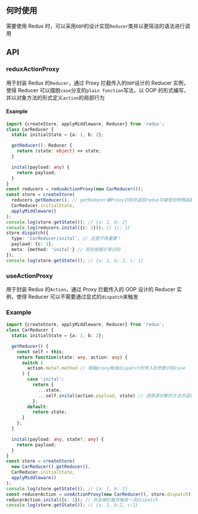 ## 何时使用

需要使用 Redux 时，可以采用`OOP`的设计实现`Reducer`类并以更简洁的语法进行调用

## API

### reduxActionProxy

用于封装 Redux 的`Reducer`，通过 Proxy 拦截传入的`OOP`设计的 Reducer 实例，使得 Reducer 可以摆脱`case`分支的`plain function`写法，以 OOP 的形式编写，并以对象方法的形式定义`action`的局部行为

#### Example

```ts
import {createStore, applyMiddleware, Reducer} from 'redux';
class CarReducer {
  static initialState = {a: 1, b: 2};

  getReducer(): Reducer {
    return (state: object) => state;
  }

  inital(payload: any) {
    return payload;
  }
}
const reducers = reduxActionProxy(new CarReducer());
const store = createStore(
  reducers.getReducer(), // getReducer被Proxy识别并返回redux可接受的特殊函数
  CarReducer.initialState,
  applyMiddleware()
);
console.log(store.getState()); // {a: 1, b: 2}
console.log(reducers.inital({c: 1})); // {c: 1}
store.dispatch({
  type: 'CarReducer/inital', // 这里不再重要！
  payload: {c: 1},
  meta: {method: 'inital'} // 现在根据它来识别
});
console.log(store.getState()); // {a: 1, b: 2, c: 1}
```

### useActionProxy

用于封装 Redux 的`Action`，通过 Proxy 拦截传入的 OOP 设计的 Reducer 实例，使得 Reducer 可以不需要通过显式的`dispatch`来触发

### Example

```ts
import {createStore, applyMiddleware, Reducer} from 'redux';
class CarReducer {
  static initialState = {a: 1, b: 2};

  getReducer() {
    const self = this;
    return function(state: any, action: any) {
      switch (
        action.meta?.method // 根据proxy触发dispatch时传入的参数识别case
      ) {
        case 'inital':
          return {
            ...state,
            ...self.inital(action.payload, state) // 调用源对象的方法并返回局部行为的结果
          };
        default:
          return state;
      }
    };
  }

  inital(payload: any, state?: any) {
    return payload;
  }
}
const store = createStore(
  new CarReducer().getReducer(),
  CarReducer.initialState,
  applyMiddleware()
);
console.log(store.getState()); // {a: 1, b: 2}
const reducerAction = useActionProxy(new CarReducer(), store.dispatch);
reducerAction.inital({c: 1}); // 将会被拦截并触发一次dispatch
console.log(store.getState()); // {a: 1, b:2, c:1}
```
